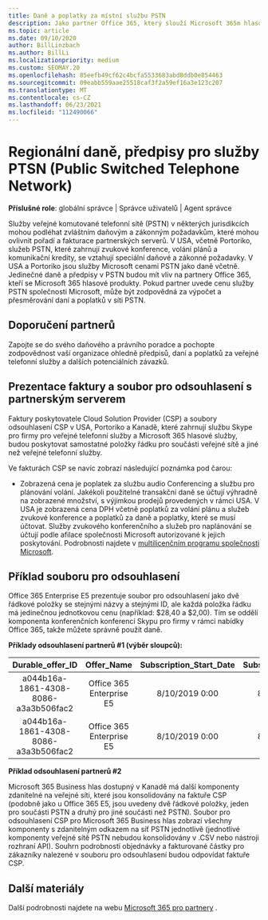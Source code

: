 ```yaml
---
title: Daně a poplatky za místní službu PSTN
description: Jako partner Office 365, který slouží Microsoft 365m hlasovým produktům, se mohou vztahovat regionální daně, poplatky nebo zákonné požadavky na služby PSTN.
ms.topic: article
ms.date: 09/10/2020
author: BillLinzbach
ms.author: BillLi
ms.localizationpriority: medium
ms.custom: SEOMAY.20
ms.openlocfilehash: 85eefb49cf62c4bcfa5533683abd8ddb0e854463
ms.sourcegitcommit: 09eabb559aae25518caf3f2a59ef16a3e123c207
ms.translationtype: MT
ms.contentlocale: cs-CZ
ms.lasthandoff: 06/23/2021
ms.locfileid: "112490066"
---
```

# <a name="regional-taxes-regulations-for-public-switched-telephone-network-ptsn-services"></a>Regionální daně, předpisy pro služby PTSN (Public Switched Telephone Network)

**Příslušné role**: globální správce | Správce uživatelů | Agent správce

Služby veřejné komutované telefonní sítě (PSTN) v některých jurisdikcích mohou podléhat zvláštním daňovým a zákonným požadavkům, které mohou ovlivnit pořadí a fakturace partnerských serverů. V USA, včetně Portoriko, služeb PSTN, které zahrnují zvukové konference, volání plánů a komunikační kredity, se vztahují speciální daňové a zákonné požadavky. V USA a Portoriko jsou služby Microsoft cenami PSTN jako daně včetně.  Jedinečné daně a předpisy v PSTN budou mít vliv na partnery Office 365, kteří se Microsoft 365 hlasové produkty.  Pokud partner uvede cenu služby PSTN společnosti Microsoft, může být zodpovědná za výpočet a přesměrování daní a poplatků v síti PSTN.

## <a name="partner-recommendations"></a>Doporučení partnerů

Zapojte se do svého daňového a právního poradce a pochopte zodpovědnost vaší organizace ohledně předpisů, daní a poplatků za veřejné telefonní služby a dalších potenciálních závazků.

## <a name="invoice-presentation-and-partner-reconciliation-file"></a>Prezentace faktury a soubor pro odsouhlasení s partnerským serverem

Faktury poskytovatele Cloud Solution Provider (CSP) a soubory odsouhlasení CSP v USA, Portoriko a Kanadě, které zahrnují službu Skype pro firmy pro veřejné telefonní služby a Microsoft 365 hlasové služby, budou poskytovat samostatné položky řádku pro součásti veřejné sítě a jiné než veřejné telefonní služby.

Ve fakturách CSP se navíc zobrazí následující poznámka pod čarou:

* Zobrazená cena je poplatek za službu audio Conferencing a službu pro plánování volání.  Jakékoli použitelné transakční daně se účtují výhradně na zobrazené množství, s výjimkou prodejů provedených v rámci USA.  V USA je zobrazená cena DPH včetně poplatků za volání plánu a služeb zvukové konference a poplatků za daně a poplatky, které se musí účtovat.  Služby zvukového konferenčního a služeb pro naplánování se účtují podle afilace společnosti Microsoft autorizované k jejich poskytování.  Podrobnosti najdete v [multilicenčním programu společnosti Microsoft](https://go.microsoft.com/fwlink/?LinkId=690247).

## <a name="reconciliation-file-example"></a>Příklad souboru pro odsouhlasení

Office 365 Enterprise E5 prezentuje soubor pro odsouhlasení jako dvě řádkové položky se stejnými názvy a stejnými ID, ale každá položka řádku má jedinečnou jednotkovou cenu (například: $28,40 a $2,00). Tím se oddělí komponenta konferenčních konferencí Skypu pro firmy v rámci nabídky Office 365, takže můžete správně použít daně.

**Příklady odsouhlasení partnerů #1 (výběr sloupců):**

|**Durable_offer_ID**|**Offer_Name**|**Subscription_Start_Date**|**Subscription_End_Date**|**Charge_Start_Date**|**Charge_End_Date**|**Charge_Type**|**Unit_Price**|
|:----:|:----:|:----:|:----:|:----:|:----:|:----:|:----:|
|a044b16a-1861-4308-8086-a3a3b506fac2   |Office 365 Enterprise E5   |8/10/2019 0:00   |8/11/2019 0:00   |8/11/2019 0:00|9/10/2019 0:00   |Poplatek za cyklus   |28.40   |
|a044b16a-1861-4308-8086-a3a3b506fac2   |Office 365 Enterprise E5   |8/10/2019 0:00   |8/11/2019 0:00   |8/11/2019 0:00   |9/10/2019 0:00   |Poplatek za cyklus   |2,00   |

**Příklad odsouhlasení partnerů #2**

Microsoft 365 Business hlas dostupný v Kanadě má další komponenty zdanitelné na veřejné síti, které jsou konsolidovány na faktuře CSP (podobně jako u Office 365 E5, jsou uvedeny dvě řádkové položky, jeden pro součásti PSTN a druhý pro jiné součásti než PSTN).  Soubor pro odsouhlasení CSP pro Microsoft 365 Business hlas zobrazí všechny komponenty s zdanitelným odkazem na síť PSTN jednotlivě (jednotlivé komponenty veřejné sítě PSTN nebudou konsolidovány v .CSV nebo nástroji rozhraní API).  Souhrn podrobností objednávky a fakturované částky pro zákazníky nalezené v souboru pro odsouhlasení budou odpovídat faktuře CSP.

## <a name="additional-resources"></a>Další materiály
Další podrobnosti najdete na webu [Microsoft 365 pro partnery](https://www.microsoft.com/microsoft-365/partners/) .

